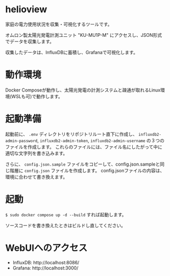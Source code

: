 # helioview

家庭の電力使用状況を収集・可視化するツールです。

オムロン製太陽光発電計測ユニット "KU-MU1P-M" にアクセスし、JSON形式でデータを収集します。

収集したデータは、InfluxDBに蓄積し、Grafanaで可視化します。

# 動作環境

Docker Composeが動作し、太陽光発電の計測システムと疎通が取れるLinux環境(WSLも可)で動作します。

# 起動準備

起動前に、 `.env` ディレクトリをリポジトリルート直下に作成し、 `influxdb2-admin-password`, `influxdb2-admin-token`, `influxdb2-admin-username` の３つのファイルを作成します。
これらのファイルには、ファイル名にしたがって中に適切な文字列を書き込みます。

さらに、 `config.json.sample` ファイルをコピーして、config.json.sampleと同じ階層に `config.json` ファイルを作成します。
config.jsonファイルの内容は、環境に合わせて書き換えます。

#  起動

`$ sudo docker compose up -d --build` すれば起動します。

ソースコードを書き換えたときはビルドし直してください。

# WebUIへのアクセス

* InfluxDB: http://localhost:8086/
* Grafana: http://localhost:3000/

